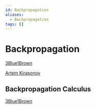 ```yaml
---
id: Backpropagation
aliases:
  - Backpropagation
tags: []
---
```


# Backpropagation
[3Blue1Brown](https://www.youtube.com/watch?v=Ilg3gGewQ5U&list=PLZHQObOWTQDNU6R1_67000Dx_ZCJB-3pi&index=3) 

[Artem Kirasonov](https://www.youtube.com/watch?v=SmZmBKc7Lrs) 

## Backpropagation Calculus
[3Blue1Brown](https://www.youtube.com/watch?v=tIeHLnjs5U8)   


